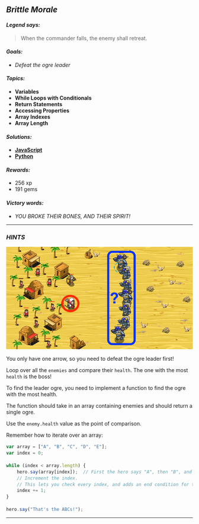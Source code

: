 ## _Brittle Morale_

#### _Legend says:_
> When the commander falls, the enemy shall retreat.

#### _Goals:_
+ _Defeat the ogre leader_

#### _Topics:_
+ **Variables**
+ **While Loops with Conditionals**
+ **Return Statements**
+ **Accessing Properties**
+ **Array Indexes**
+ **Array Length**

#### _Solutions:_
+ **[JavaScript](battleMorale.js)**
+ **[Python](battle_morale.py)**

#### _Rewards:_
+ 256 xp
+ 191 gems

#### _Victory words:_
+ _YOU BROKE THEIR BONES, AND THEIR SPIRIT!_

___

### _HINTS_

![](img/brittle.png)

You only have one arrow, so you need to defeat the ogre leader first!

Loop over all the `enemies` and compare their `health`. The one with the most `health` is the boss!

To find the leader ogre, you need to implement a function to find the ogre with the most health.

The function should take in an array containing enemies and should return a single ogre.

Use the `enemy.health` value as the point of comparison.

Remember how to iterate over an array:

```javascript
var array = ["A", "B", "C", "D", "E"];
var index = 0;

while (index < array.length) {
    hero.say(array[index]);  // First the hero says "A", then "B", and so on.
    // Increment the index.
    // This lets you check every index, and adds an end condition for the while loop.
    index += 1;
}

hero.say("That's the ABCs!");
```

___
